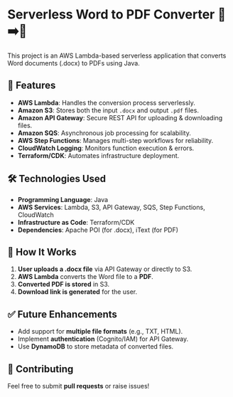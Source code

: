 # Serverless Word to PDF Converter 📝➡️📄

This project is an AWS Lambda-based serverless application that converts Word documents (.docx) to PDFs using Java.

## 🚀 Features
- **AWS Lambda**: Handles the conversion process serverlessly.
- **Amazon S3**: Stores both the input `.docx` and output `.pdf` files.
- **Amazon API Gateway**: Secure REST API for uploading & downloading files.
- **Amazon SQS**: Asynchronous job processing for scalability.
- **AWS Step Functions**: Manages multi-step workflows for reliability.
- **CloudWatch Logging**: Monitors function execution & errors.
- **Terraform/CDK**: Automates infrastructure deployment.

## 🛠️ Technologies Used
- **Programming Language**: Java
- **AWS Services**: Lambda, S3, API Gateway, SQS, Step Functions, CloudWatch
- **Infrastructure as Code**: Terraform/CDK
- **Dependencies**: Apache POI (for .docx), iText (for PDF)

## 📜 How It Works
1. **User uploads a .docx file** via API Gateway or directly to S3.
2. **AWS Lambda** converts the Word file to a **PDF**.
3. **Converted PDF is stored** in S3.
4. **Download link is generated** for the user.

## ✅ Future Enhancements
- Add support for **multiple file formats** (e.g., TXT, HTML).
- Implement **authentication** (Cognito/IAM) for API Gateway.
- Use **DynamoDB** to store metadata of converted files.

## 🤝 Contributing
Feel free to submit **pull requests** or raise issues!

